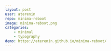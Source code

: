 ```yaml
---
layout: post
user: aterenin
repo: minima-reboot
image: minima-reboot.png
categories: 
    - minimal
    - typography
demo: https://aterenin.github.io/minima-reboot/
---
```


